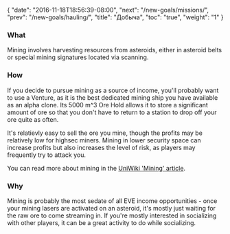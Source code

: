 {
  "date": "2016-11-18T18:56:39-08:00",
  "next": "/new-goals/missions/",
  "prev": "/new-goals/hauling/",
  "title": "Добыча",
  "toc": "true",
  "weight": "1"
}

### What

Mining involves harvesting resources from asteroids, either in asteroid belts
or special mining signatures located via scanning.

### How

If you decide to pursue mining as a source of income, you'll probably want
to use a Venture, as it is the best dedicated mining ship you have available
as an alpha clone. Its 5000 m^3 Ore Hold allows it to store a significant
amount of ore so that you don't have to return to a station to drop off
your ore quite as often.

It's relatievly easy to sell the ore you mine, though the profits may be relatively
low for highsec miners. Mining in lower security space can increase profits but also
increases the level of risk, as players may frequently try to attack you.

You can read more about mining in the [UniWiki 'Mining' article](http://wiki.eveuniversity.org/Mining).

### Why

Mining is probably the most sedate of all EVE income opportunities - once
your mining lasers are activated on an asteroid, it's mostly just waiting
for the raw ore to come streaming in. If you're mostly interested in socializing
with other players, it can be a great activity to do while socializing.
